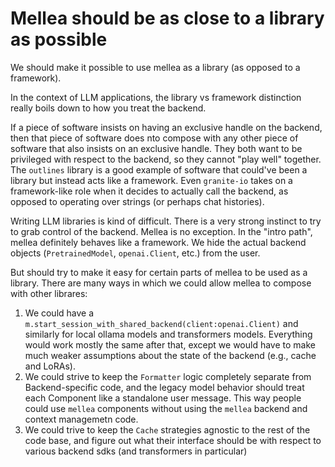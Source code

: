 # Mellea should be as close to a library as possible

We should make it possible to use mellea as a library (as opposed to a framework).

In the context of LLM applications, the library vs framework distinction really boils down to how you treat the backend.

If a piece of software insists on having an exclusive handle on the backend, then that piece of software does nto compose with any other piece of software that also insists on an exclusive handle. They both want to be privileged with respect to the backend, so they cannot "play well" together. The `outlines` library is a good example of software that could've been a library but instead acts like a framework. Even `granite-io` takes on a framework-like role when it decides to actually call the backend, as opposed to operating over strings (or perhaps chat histories).

Writing LLM libraries is kind of difficult. There is a very strong instinct to try to grab control of the backend. Mellea is no exception. In the "intro path", mellea definitely behaves like a framework. We hide the actual backend objects (`PretrainedModel`, `openai.Client`, etc.) from the user.

But should try to make it easy for certain parts of mellea to be used as a library. There are many ways in which we could allow mellea to compose with other librares:

1. We could have a `m.start_session_with_shared_backend(client:openai.Client)` and similarly for local ollama models and transformers models. Everything would work mostly the same after that, except we would have to make much weaker assumptions about the state of the backend (e.g., cache and LoRAs).
2. We could strive to keep the `Formatter` logic completely separate from Backend-specific code, and the legacy model behavior should treat each Component like a standalone user message. This way people could use `mellea` components without using the `mellea` backend and context managemetn code.
3. We could trive to keep the `Cache` strategies agnostic to the rest of the code base, and figure out what their interface should be with respect to various backend sdks (and transformers in particular)
